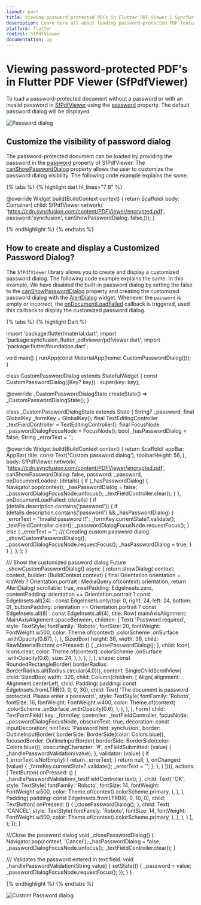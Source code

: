 ```yaml
---
layout: post
title: Viewing password-protected PDFs in Flutter PDF Viewer | Syncfusion
description: Learn here all about loading password-protected PDF feature of Syncfusion® Flutter PDF Viewer (SfPdfViewer) widget and more.
platform: flutter
control: SfPdfViewer
documentation: ug
---
```


# Viewing password-protected PDF's in Flutter PDF Viewer (SfPdfViewer)

To load a password-protected document without a password or with an invalid password in [SfPdfViewer](https://pub.dev/documentation/syncfusion_flutter_pdfviewer/latest/pdfviewer/SfPdfViewer-class.html) using the [password](https://pub.dev/documentation/syncfusion_flutter_pdfviewer/latest/pdfviewer/SfPdfViewer/password.html) property. The default password dialog will be displayed.

![Password dialog](images/password-dialog/password-dialog.png)

## Customize the visibility of password dialog

The password-protected document can be loaded by providing the password in the [password](https://pub.dev/documentation/syncfusion_flutter_pdfviewer/latest/pdfviewer/SfPdfViewer/password.html) property of SfPdfViewer. The [canShowPasswordDialog](https://pub.dev/documentation/syncfusion_flutter_pdfviewer/latest/pdfviewer/SfPdfViewer/canShowPasswordDialog.html) property allows the user to customize the password dialog visibility. The following code example explains the same.

{% tabs %}
{% highlight dart hl_lines="7 8" %}

@override
Widget build(BuildContext context) {
  return Scaffold(
      body: Container(
          child: SfPdfViewer.network(
            'https://cdn.syncfusion.com/content/PDFViewer/encrypted.pdf',
            password:'syncfusion',
            canShowPasswordDialog: false,)));
}

{% endhighlight %}
{% endtabs %}

## How to create and display a Customized Password Dialog?

The `SfPdfViewer` library allows you to create and display a customized password dialog. The following code example explains the same.
In this example, We have disabled the built-in password dialog by setting the false to the [canShowPasswordDialog](https://pub.dev/documentation/syncfusion_flutter_pdfviewer/latest/pdfviewer/SfPdfViewer/canShowPasswordDialog.html) property and creating the customized password dialog with the [AlertDialog](https://api.flutter.dev/flutter/material/AlertDialog-class.html) widget. Whenever the `password` is empty or incorrect, the [onDocumentLoadFailed](https://pub.dev/documentation/syncfusion_flutter_pdfviewer/latest/pdfviewer/SfPdfViewer/onDocumentLoadFailed.html) callback is triggered, used this callback to display the customized password dialog.

{% tabs %}
{% highlight Dart %}

import 'package:flutter/material.dart';
import 'package:syncfusion_flutter_pdfviewer/pdfviewer.dart';
import 'package:flutter/foundation.dart';

void main() {
  runApp(const MaterialApp(home: CustomPasswordDialog()));
}

class CustomPasswordDialog extends StatefulWidget {
  const CustomPasswordDialog({Key? key}) : super(key: key);

  @override
  _CustomPasswordDialogState createState() => _CustomPasswordDialogState();
}

class _CustomPasswordDialogState extends State<CustomPasswordDialog> {
  String? _password;
  final GlobalKey<FormFieldState> _formKey = GlobalKey<FormFieldState>();
  final TextEditingController _textFieldController = TextEditingController();
  final FocusNode _passwordDialogFocusNode = FocusNode();
  bool _hasPasswordDialog = false;
  String _errorText = '';

  @override
  Widget build(BuildContext context) {
    return Scaffold(
      appBar: AppBar(
        title: const Text('Custom password dialog'),
        toolbarHeight: 56,
      ),
      body: SfPdfViewer.network(
        'https://cdn.syncfusion.com/content/PDFViewer/encrypted.pdf',
        canShowPasswordDialog: false,
        password: _password,
        onDocumentLoaded: (details) {
          if (_hasPasswordDialog) {
            Navigator.pop(context);
            _hasPasswordDialog = false;
            _passwordDialogFocusNode.unfocus();
            _textFieldController.clear();
          }
        },
        onDocumentLoadFailed: (details) {
          if (details.description.contains('password')) {
            if (details.description.contains('password') &&
                _hasPasswordDialog) {
              _errorText = "Invalid password !!";
              _formKey.currentState?.validate();
              _textFieldController.clear();
              _passwordDialogFocusNode.requestFocus();
            } else {
              _errorText = '';
              /// Creating custom password dialog.
              _showCustomPasswordDialog();
              _passwordDialogFocusNode.requestFocus();
              _hasPasswordDialog = true;
            }
          }
        },
      ),
    );
  }

  /// Show the customized password dialog
  Future<void> _showCustomPasswordDialog() async {
    return showDialog<void>(
        context: context,
        builder: (BuildContext context) {
          final Orientation orientation = kIsWeb
              ? Orientation.portrait
              : MediaQuery.of(context).orientation;
          return AlertDialog(
            scrollable: true,
            insetPadding: EdgeInsets.zero,
            contentPadding: orientation == Orientation.portrait
                ? const EdgeInsets.all(24)
                : const EdgeInsets.only(top: 0, right: 24, left: 24, bottom: 0),
            buttonPadding: orientation == Orientation.portrait
                ? const EdgeInsets.all(8)
                : const EdgeInsets.all(4),
            title: Row(
              mainAxisAlignment: MainAxisAlignment.spaceBetween,
              children: <Widget>[
                Text(
                  'Password required',
                  style: TextStyle(
                    fontFamily: 'Roboto',
                    fontSize: 20,
                    fontWeight: FontWeight.w500,
                    color: Theme.of(context)
                        .colorScheme
                        .onSurface
                        .withOpacity(0.87),
                  ),
                ),
                SizedBox(
                  height: 36,
                  width: 36,
                  child: RawMaterialButton(
                    onPressed: () {
                      _closePasswordDialog();
                    },
                    child: Icon(
                      Icons.clear,
                      color: Theme.of(context)
                          .colorScheme
                          .onSurface
                          .withOpacity(0.6),
                      size: 24,
                    ),
                  ),
                ),
              ],
            ),
            shape: const RoundedRectangleBorder(
                borderRadius: BorderRadius.all(Radius.circular(4.0))),
            content: SingleChildScrollView(
                child: SizedBox(
                    width: 326,
                    child: Column(children: <Widget>[
                      Align(
                        alignment: Alignment.centerLeft,
                        child: Padding(
                          padding: const EdgeInsets.fromLTRB(0, 0, 0, 30),
                          child: Text(
                            'The document is password protected. Please enter a password.',
                            style: TextStyle(
                              fontFamily: 'Roboto',
                              fontSize: 16,
                              fontWeight: FontWeight.w400,
                              color: Theme.of(context)
                                  .colorScheme
                                  .onSurface
                                  .withOpacity(0.6),
                            ),
                          ),
                        ),
                      ),
                      Form(
                        child: TextFormField(
                          key: _formKey,
                          controller: _textFieldController,
                          focusNode: _passwordDialogFocusNode,
                          obscureText: true,
                          decoration: const InputDecoration(
                              hintText: 'Password hint: syncfusion',
                              border: OutlineInputBorder(
                                  borderSide: BorderSide(color: Colors.blue)),
                              focusedBorder: OutlineInputBorder(
                                  borderSide: BorderSide(color: Colors.blue))),
                          obscuringCharacter: '#',
                          onFieldSubmitted: (value) {
                            _handlePasswordValidation(value);
                          },
                          validator: (value) {
                            if (_errorText.isNotEmpty) {
                              return _errorText;
                            }
                            return null;
                          },
                          onChanged: (value) {
                            _formKey.currentState?.validate();
                            _errorText = '';
                          },
                        ),
                      )
                    ]))),
            actions: <Widget>[
              TextButton(
                onPressed: () {
                  _handlePasswordValidation(_textFieldController.text);
                },
                child: Text(
                  'OK',
                  style: TextStyle(
                    fontFamily: 'Roboto',
                    fontSize: 14,
                    fontWeight: FontWeight.w500,
                    color: Theme.of(context).colorScheme.primary,
                  ),
                ),
              ),
              Padding(
                padding: const EdgeInsets.fromLTRB(0, 0, 10, 0),
                child: TextButton(
                  onPressed: () {
                    _closePasswordDialog();
                  },
                  child: Text(
                    'CANCEL',
                    style: TextStyle(
                      fontFamily: 'Roboto',
                      fontSize: 14,
                      fontWeight: FontWeight.w500,
                      color: Theme.of(context).colorScheme.primary,
                    ),
                  ),
                ),
              )
            ],
          );
        });
  }

  ///Close the password dialog
  void _closePasswordDialog() {
    Navigator.pop(context, 'Cancel');
    _hasPasswordDialog = false;
    _passwordDialogFocusNode.unfocus();
    _textFieldController.clear();
  }

  /// Validates the password entered in text field.
  void _handlePasswordValidation(String value) {
    setState(() {
      _password = value;
      _passwordDialogFocusNode.requestFocus();
    });
  }
}

{% endhighlight %}
{% endtabs %}

![Custom Password dialog](images/password-dialog/custompassword-dialog.png)
